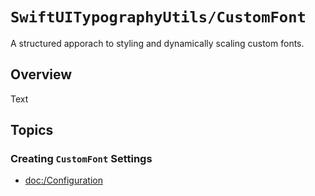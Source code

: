 # ``SwiftUITypographyUtils/CustomFont``

A structured apporach to styling and dynamically scaling custom fonts.

## Overview

<!--@START_MENU_TOKEN@-->Text<!--@END_MENU_TOKEN@-->

## Topics

### Creating ``CustomFont`` Settings

- <doc:/Configuration>
